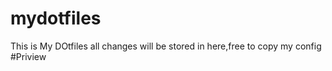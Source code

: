 # mydotfiles
This is My DOtfiles all changes will be stored in here,free to copy my config
#Priview

